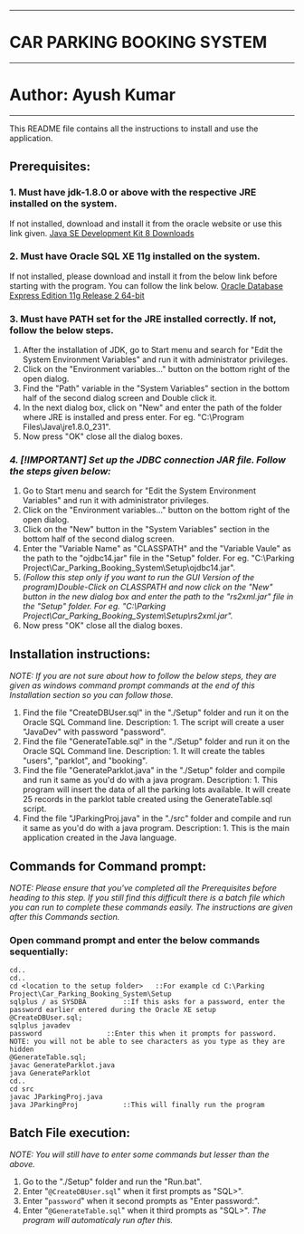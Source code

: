 ---------------------------------------------------------------------------------
# CAR PARKING BOOKING SYSTEM
---------------------------------------------------------------------------------
# Author: Ayush Kumar
---------------------------------------------------------------------------------

This README file contains all the instructions to install and use the application.

## Prerequisites:
### 1. Must have jdk-1.8.0 or above with the respective JRE installed on the system. 
If not installed, download and install it from the oracle website or use this link given.
[Java SE Development Kit 8 Downloads](https://www.oracle.com/in/java/technologies/javase/javase-jdk8-downloads.html)

### 2. Must have Oracle SQL XE 11g installed on the system. 
If not installed, please download and install it from the below link before starting with the program. You can follow the link below.
[Oracle Database Express Edition 11g Release 2 64-bit](https://www.youwindowsworld.com/en/downloads/database/oracle/oracle-database-express-edition-11g-release-2-windows-64-bit)

### 3. Must have PATH set for the JRE installed correctly. If not, follow the below steps.
1. After the installation of JDK, go to Start menu and search for "Edit the System Environment Variables" and run it with administrator privileges.
2. Click on the "Environment variables..." button on the bottom right of the open dialog.
3. Find the "Path" variable in the "System Variables" section in the bottom half of the second dialog screen and Double click it.
4. In the next dialog box, click on "New" and enter the path of the folder where JRE is installed and press enter. For eg. "C:\Program Files\Java\jre1.8.0_231".
5. Now press "OK" close all the dialog boxes.

### _4. [!IMPORTANT] Set up the JDBC connection JAR file. Follow the steps given below:_
1. Go to Start menu and search for "Edit the System Environment Variables" and run it with administrator privileges.
2. Click on the "Environment variables..." button on the bottom right of the open dialog.
3. Click on the "New" button in the "System Variables" section in the bottom half of the second dialog screen.
4. Enter the "Variable Name" as "CLASSPATH" and the "Variable Vaule" as the path to the "ojdbc14.jar" file in the "Setup" folder. For eg. "C:\Parking Project\Car_Parking_Booking_System\Setup\ojdbc14.jar".
5. _(Follow this step only if you want to run the GUI Version of the program)Double-Click on CLASSPATH and now click on the "New" button in the new dialog box and enter the path to the "rs2xml.jar" file in the "Setup" folder. For eg. "C:\Parking Project\Car_Parking_Booking_System\Setup\rs2xml.jar"._
6. Now press "OK" close all the dialog boxes.

## Installation instructions:
_NOTE: If you are not sure about how to follow the below steps, they are given as windows command prompt commands at the end of this Installation section so you can follow those._
1. Find the file "CreateDBUser.sql" in the "./Setup" folder and run it on the Oracle SQL Command line.
	Description:
		1. The script will create a user "JavaDev" with password "password".
2. Find the file "GenerateTable.sql" in the "./Setup" folder and run it on the Oracle SQL Command line.
	Description:
		1. It will create the tables "users", "parklot", and "booking".
3. Find the file "GenerateParklot.java" in the "./Setup" folder and compile and run it same as you'd do with a java program.
	Description:
		1. This program will insert the data of all the parking lots available. It will create 25 records in the parklot table created using the GenerateTable.sql script.
4. Find the file "JParkingProj.java" in the "./src" folder and compile and run it same as you'd do with a java program.
	Description:
		1. This is the main application created in the Java language.
## Commands for Command prompt:
_NOTE: Please ensure that you've completed all the Prerequisites before heading to this step._
_If you still find this difficult there is a batch file which you can run to complete these commands easily. The instructions are given after this Commands section._
### Open command prompt and enter the below commands sequentially:
	cd..
	cd..
	cd <location to the setup folder>	::For example cd C:\Parking Project\Car_Parking_Booking_System\Setup
	sqlplus / as SYSDBA			::If this asks for a password, enter the password earlier entered during the Oracle XE setup
	@CreateDBUser.sql;
	sqlplus javadev
	password				::Enter this when it prompts for password. NOTE: you will not be able to see characters as you type as they are hidden
	@GenerateTable.sql;
	javac GenerateParklot.java
	java GenerateParklot
	cd..
	cd src
	javac JParkingProj.java
	java JParkingProj			::This will finally run the program
##  Batch File execution:
_NOTE: You will still have to enter some commands but lesser than the above._
1. Go to the "./Setup" folder and run the "Run.bat". 
 1. Enter "`@CreateDBUser.sql`" when it first prompts as "SQL>".
 2. Enter "`password`" when it second prompts as "Enter password:".
 3. Enter "`@GenerateTable.sql`" when it third prompts  as "SQL>".
_The program will automaticaly run after this._
